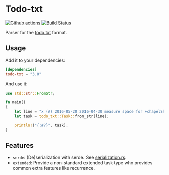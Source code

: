 # Todo-txt

[![Github actions](https://github.com/sanpii/todo-txt/workflows/.github/workflows/ci.yml/badge.svg)](https://github.com/sanpii/todo-txt/actions?query=workflow%3A.github%2Fworkflows%2Fci.yml)
[![Build Status](https://gitlab.com/sanpi/todo-txt/badges/main/pipeline.svg)](https://gitlab.com/sanpi/todo-txt/commits/main)

Parser for the [todo.txt](https://github.com/todotxt/todo.txt) format.

## Usage

Add it to your dependencies:

```toml
[dependencies]
todo-txt = "3.0"
```

And use it:

```rust
use std::str::FromStr;

fn main()
{
    let line = "x (A) 2016-05-20 2016-04-30 measure space for +chapelShelving @chapel due:2016-05-30";
    let task = todo_txt::Task::from_str(line);

    println!("{:#?}", task);
}
```

## Features

* `serde`: (De)serialization with serde. See
    [serialization.rs](examples/serialization.rs).
* `extended`: Provide a non-standard extended task type who provides common
    extra features like recurrence.
